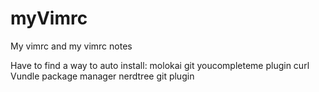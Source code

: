 # myVimrc
My vimrc and my vimrc notes

Have to find a way to auto install:
    molokai
    git
    youcompleteme plugin
    curl
    Vundle package manager
    nerdtree git plugin
